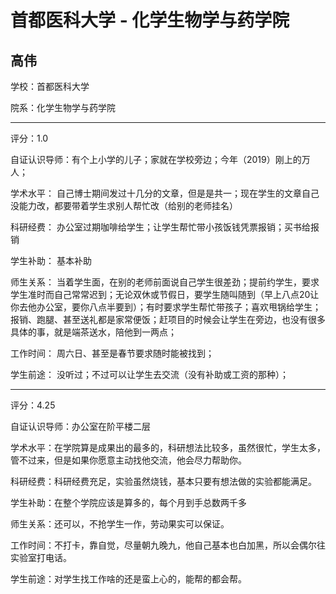 # 首都医科大学 - 化学生物学与药学院

## 高伟

学校：首都医科大学

院系：化学生物学与药学院

* * *

评分：1.0

自证认识导师：有个上小学的儿子；家就在学校旁边；今年（2019）刚上的万人；

学术水平：
自己博士期间发过十几分的文章，但是是共一；现在学生的文章自己没能力改，都要带着学生求别人帮忙改（给别的老师挂名）

科研经费：
办公室过期咖啡给学生；让学生帮忙带小孩饭钱凭票报销；买书给报销

学生补助：
基本补助

师生关系：
当着学生面，在别的老师前面说自己学生很差劲；提前约学生，要求学生准时而自己常常迟到；无论双休或节假日，要学生随叫随到（早上八点20让你去他办公室，要你八点半要到）；有时要求学生帮忙带孩子；喜欢甩锅给学生；报销、跑腿、甚至送礼都是家常便饭；赶项目的时候会让学生在旁边，也没有很多具体的事，就是端茶送水，陪他到一两点；

工作时间：
周六日、甚至是春节要求随时能被找到；

学生前途：
没听过；不过可以让学生去交流（没有补助或工资的那种）；

* * *

评分：4.25

自证认识导师：办公室在阶平楼二层

学术水平：在学院算是成果出的最多的，科研想法比较多，虽然很忙，学生太多，管不过来，但是如果你愿意主动找他交流，他会尽力帮助你。

科研经费：科研经费充足，实验虽然烧钱，基本只要有想法做的实验都能满足。

学生补助：在整个学院应该是算多的，每个月到手总数两千多

师生关系：还可以，不抢学生一作，劳动果实可以保证。

工作时间：不打卡，靠自觉，尽量朝九晚九，他自己基本也白加黑，所以会偶尔往实验室打电话。

学生前途：对学生找工作啥的还是蛮上心的，能帮的都会帮。